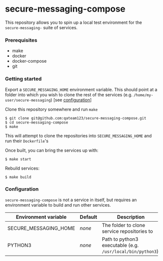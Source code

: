 # secure-messaging-compose

This repository allows you to spin up a local test environment for the ``secure-messaging-`` suite of services.

### Prerequisites

 - make
 - docker
 - docker-compose
 - git

### Getting started

Export a ``SECURE_MESSAGING_HOME`` environment variable. This should point at a folder into
which you wish to clone the rest of the services (e.g. ``/home/my-user/secure-messaging``)
[see [configuration](#configuration)]

Clone this repository somewhere and run ``make``

```shell
$ git clone git@github.com:qateam123/secure-messaging-compose.git
$ cd secure-messaging-compose
$ make
```

This will attempt to clone the repositories into ``SECURE_MESSAGING_HOME`` and run their ``Dockerfile``'s

Once built, you can bring the services up with:

```shell
$ make start
```

Rebuild services:

```shell
$ make build
```

### Configuration

``secure-messaging-compose`` is not a service in itself, but requires an environment variable
to build and run other services.

| Environment variable | Default | Description
| -------------------- | ------- | -----------
| SECURE_MESSAGING_HOME| _none_  | The folder to clone service repositories to
| PYTHON3              | _none_  | Path to python3 executable (e.g. ``/usr/local/bin/python3``).
